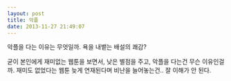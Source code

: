 ```yaml
---
layout: post
title: 악플
date: 2013-11-27 21:49:07
---
```


악플을 다는 이유는 무엇일까. 욕을 내뱉는 배설의 쾌감?

굳이 본인에게 재미없는 웹툰을 보면서, 낮은 별점을 주고, 악플을 다는건 무슨 이유인걸까. 재미도 없었다는 웹툰 늦게 연재된다며 비난을 늘어놓는건.. 잘 이해가 안 된다.